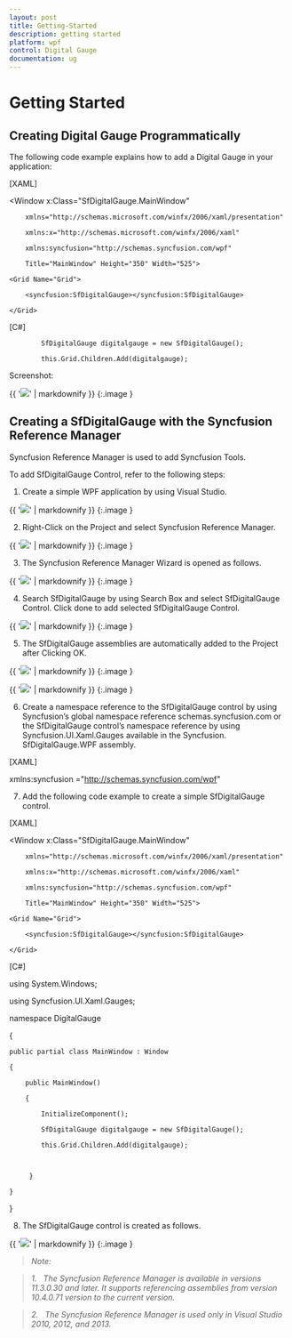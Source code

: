 ```yaml
---
layout: post
title: Getting-Started
description: getting started 
platform: wpf
control: Digital Gauge 
documentation: ug
---
```


# Getting Started 

## Creating Digital Gauge Programmatically

The following code example explains how to add a Digital Gauge in your application:



[XAML]

<Window x:Class="SfDigitalGauge.MainWindow"

        xmlns="http://schemas.microsoft.com/winfx/2006/xaml/presentation"

        xmlns:x="http://schemas.microsoft.com/winfx/2006/xaml"

        xmlns:syncfusion="http://schemas.syncfusion.com/wpf"

        Title="MainWindow" Height="350" Width="525">

    <Grid Name="Grid">

        <syncfusion:SfDigitalGauge></syncfusion:SfDigitalGauge>

    </Grid>

</Window>





[C#]

            SfDigitalGauge digitalgauge = new SfDigitalGauge();

            this.Grid.Children.Add(digitalgauge);





Screenshot:



{{ '![](Getting-Started_images/Getting-Started_img1.png)' | markdownify }}
{:.image }


## Creating a SfDigitalGauge with the Syncfusion Reference Manager

Syncfusion Reference Manager is used to add Syncfusion Tools.

To add SfDigitalGauge Control, refer to the following steps:

1. Create a simple WPF application by using Visual Studio.



{{ '![](Getting-Started_images/Getting-Started_img2.png)' | markdownify }}
{:.image }


2. Right-Click on the Project and select Syncfusion Reference Manager.



{{ '![](Getting-Started_images/Getting-Started_img3.png)' | markdownify }}
{:.image }


3. The Syncfusion Reference Manager Wizard is opened as follows.



{{ '![](Getting-Started_images/Getting-Started_img4.png)' | markdownify }}
{:.image }


4. Search SfDigitalGauge by using Search Box and select SfDigitalGauge Control.  Click done to add selected SfDigitalGauge Control.



{{ '![](Getting-Started_images/Getting-Started_img5.png)' | markdownify }}
{:.image }


5. The SfDigitalGauge  assemblies are automatically added to the Project after Clicking OK.



{{ '![](Getting-Started_images/Getting-Started_img6.png)' | markdownify }}
{:.image }




{{ '![](Getting-Started_images/Getting-Started_img7.png)' | markdownify }}
{:.image }




6. Create a namespace reference to the SfDigitalGauge control by using Syncfusion’s global namespace reference schemas.syncfusion.com or the SfDigitalGauge control’s namespace reference by using Syncfusion.UI.Xaml.Gauges available in the Syncfusion. SfDigitalGauge.WPF assembly.



[XAML]

xmlns:syncfusion ="http://schemas.syncfusion.com/wpf" 





7. Add the following code example to create a simple SfDigitalGauge control.



[XAML]

<Window x:Class="SfDigitalGauge.MainWindow"

        xmlns="http://schemas.microsoft.com/winfx/2006/xaml/presentation"

        xmlns:x="http://schemas.microsoft.com/winfx/2006/xaml"

        xmlns:syncfusion="http://schemas.syncfusion.com/wpf"

        Title="MainWindow" Height="350" Width="525">

    <Grid Name="Grid">

        <syncfusion:SfDigitalGauge></syncfusion:SfDigitalGauge>  

    </Grid>

</Window> 





[C#]

using System.Windows;

using Syncfusion.UI.Xaml.Gauges;

namespace  DigitalGauge

{

    public partial class MainWindow : Window

    {

        public MainWindow()

        {

            InitializeComponent();

            SfDigitalGauge digitalgauge = new SfDigitalGauge();

            this.Grid.Children.Add(digitalgauge);



         }

    }

}



8. The SfDigitalGauge control is created as follows.



{{ '![](Getting-Started_images/Getting-Started_img8.png)' | markdownify }}
{:.image }


> _Note:_   

> _1.   The Syncfusion Reference Manager is available in versions 11.3.0.30 and later. It supports referencing assemblies from version 10.4.0.71 version to the current version._

> _2.   The Syncfusion Reference Manager is used only in Visual Studio 2010, 2012, and 2013._



